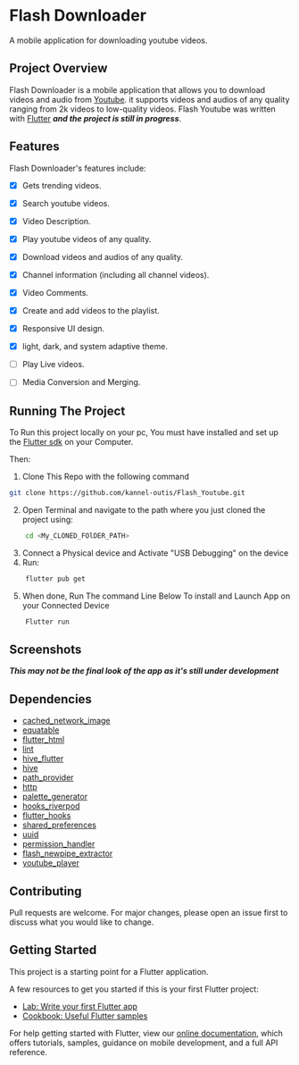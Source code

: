 # Flash Downloader

A mobile application for downloading youtube videos.

## Project Overview

Flash Downloader is a mobile application that allows you to download videos and audio from [Youtube](https://youtube.com/). it supports videos and audios of any quality ranging from 2k videos to low-quality videos.
Flash Youtube was written with [Flutter](https://flutter.dev/) ***and the project is still in progress***.

## Features
Flash Downloader's features include:

- [x] Gets trending videos.
- [x] Search youtube videos.
- [x] Video Description.
- [x] Play youtube videos of any quality.
- [x] Download videos and audios of any quality.
- [x] Channel information (including all channel videos).
- [x] Video Comments.
- [x] Create and add videos to the playlist.
- [x] Responsive UI design.
- [x] light, dark, and system adaptive theme.
- [ ] Play Live videos.
- [ ] Media Conversion and Merging. 


## Running The Project
To Run this project locally on your pc, You must have installed and set up the [Flutter sdk](https://flutter.dev/docs/get-started/install) on your Computer.

Then:
1. Clone This Repo with the following command
```sh
git clone https://github.com/kannel-outis/Flash_Youtube.git
```
2. Open Terminal and navigate to the path where you just cloned the project using:
```bash
    cd <My_CLONED_FOlDER_PATH>
```
3. Connect a Physical device and Activate "USB Debugging" on the device
4. Run:
```sh
    flutter pub get
```
5. When done, Run The command Line Below To install and Launch App on your Connected Device
```sh
    Flutter run
```
## Screenshots



***This may not be the final look of the app as it's still under development***

## Dependencies
-  [cached_network_image](https://pub.dev/packages/cached_network_image)
-  [equatable](https://pub.dev/packages/equatable)
-  [flutter_html](https://pub.dev/packages/flutter_html)
-  [lint](https://pub.dev/packages/lint)
-  [hive_flutter](https://pub.dev/packages/hive_flutter)
-  [hive](https://pub.dev/packages/hive)
-  [path_provider](https://pub.dev/packages/path_provider)
-  [http](https://pub.dev/packages/http)
-  [palette_generator](https://pub.dev/packages/palette_generator)
-  [hooks_riverpod](https://pub.dev/packages/hooks_riverpod)
-  [flutter_hooks](https://pub.dev/packages/flutter_hooks)
-  [shared_preferences](https://pub.dev/packages/shared_preferences)
-  [uuid](https://pub.dev/packages/uuid)
-  [permission_handler](https://pub.dev/packages/permission_handler)
-  [flash_newpipe_extractor](https://github.com/kannel-outis/Flash_Youtube/tree/master/flash_newpipe_extractor)
-  [youtube_player](https://github.com/kannel-outis/youtube_player_plugin/tree/dev)
## Contributing
Pull requests are welcome. For major changes, please open an issue first to discuss what you would like to change.

## Getting Started

This project is a starting point for a Flutter application.

A few resources to get you started if this is your first Flutter project:

- [Lab: Write your first Flutter app](https://flutter.dev/docs/get-started/codelab)
- [Cookbook: Useful Flutter samples](https://flutter.dev/docs/cookbook)

For help getting started with Flutter, view our
[online documentation](https://flutter.dev/docs), which offers tutorials,
samples, guidance on mobile development, and a full API reference.

